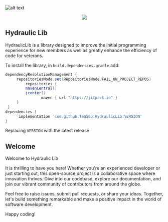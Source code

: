 ![alt text](https://github.com/Tea505/HydraulicLib/blob/master/HydraLib/Hydraulic%20Hydras.png)

<p align="center">
  <img src="https://github.com/Tea505/HydraulicLib/blob/master/HydraLib/Hydraulic%20Hydras.png">
</p>

## Hydraulic Lib
HydraulicLib is a library designed to improve the initial programming experience for new members as 
well as greatly enhance the efficiency of code for veterans.

To install the library, in `build.dependencies.gradle` add:
</br>

   ```gradle
   dependencyResolutionManagement {
		repositoriesMode.set(RepositoriesMode.FAIL_ON_PROJECT_REPOS)
		    repositories {
			mavenCentral()
			jcenter()
                   maven { url "https://jitpack.io" }
		}
	}
   dependencies {
         implementation 'com.github.Tea505:HydraulicLib:VERSION'
   }
   ```  
Replacing `VERSION` with the latest release

## Welcome
Welcome to Hydraulic Lib

It is thrilling to have you here! Whether you're an experienced developer or just starting out, 
this open-source project is a collaborative space where innovation thrives. Dive into our codebase, 
explore our documentation, and join our vibrant community of contributors from around the globe.

Feel free to raise issues, submit pull requests, or share your ideas. Together, 
let's build something remarkable and make a positive impact in the world of software development.

Happy coding! 
